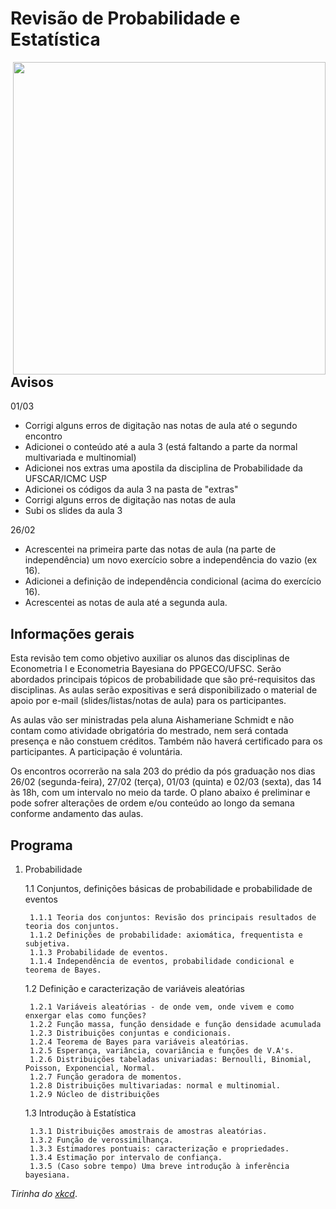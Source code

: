 # Revisão de Probabilidade e Estatística

<img src="https://imgs.xkcd.com/comics/correlation.png" width="500" align = "right">


## Avisos
01/03
* Corrigi alguns erros de digitação nas notas de aula até o segundo encontro
* Adicionei o conteúdo até a aula 3 (está faltando a parte da normal multivariada e multinomial)
* Adicionei nos extras uma apostila da disciplina de Probabilidade da UFSCAR/ICMC USP
* Adicionei os códigos da aula 3 na pasta de "extras"
* Corrigi alguns erros de digitação nas notas de aula
* Subi os slides da aula 3

26/02
* Acrescentei na primeira parte das notas de aula (na parte de independência) um novo exercício sobre a independência do vazio (ex 16).
* Adicionei a definição de independência condicional (acima do exercício 16).
* Acrescentei as notas de aula até a segunda aula.

## Informações gerais

Esta revisão tem como objetivo auxiliar os alunos das disciplinas de Econometria I e Econometria Bayesiana do PPGECO/UFSC. Serão abordados principais tópicos de probabilidade que são pré-requisitos das disciplinas. As aulas serão expositivas e será disponibilizado o material de apoio por e-mail (slides/listas/notas de aula) para os participantes.

As aulas vão ser ministradas pela aluna Aishameriane Schmidt e não contam como atividade obrigatória do mestrado, nem será contada presença e não constuem créditos. Também não haverá certificado para os participantes. A participação é voluntária.

Os encontros ocorrerão na sala 203 do prédio da pós graduação nos dias 26/02 (segunda-feira), 27/02 (terça), 01/03 (quinta) e 02/03 (sexta), das 14 às 18h, com um intervalo no meio da tarde. O plano  abaixo é preliminar e pode sofrer alterações de ordem e/ou conteúdo ao longo da semana conforme andamento das aulas.

## Programa

1. Probabilidade

    1.1 Conjuntos, definições básicas de probabilidade e probabilidade de eventos
    
        1.1.1 Teoria dos conjuntos: Revisão dos principais resultados de teoria dos conjuntos.
        1.1.2 Definições de probabilidade: axiomática, frequentista e subjetiva. 
        1.1.3 Probabilidade de eventos.
        1.1.4 Independência de eventos, probabilidade condicional e teorema de Bayes.
        
    1.2 Definição e caracterização de variáveis aleatórias
    
        1.2.1 Variáveis aleatórias - de onde vem, onde vivem e como enxergar elas como funções?
        1.2.2 Função massa, função densidade e função densidade acumulada
        1.2.3 Distribuições conjuntas e condicionais.
        1.2.4 Teorema de Bayes para variáveis aleatórias.
        1.2.5 Esperança, variância, covariância e funções de V.A's.
        1.2.6 Distribuições tabeladas univariadas: Bernoulli, Binomial, Poisson, Exponencial, Normal.
        1.2.7 Função geradora de momentos.
        1.2.8 Distribuições multivariadas: normal e multinomial.
        1.2.9 Núcleo de distribuições
        
    1.3 Introdução à Estatística
    
        1.3.1 Distribuições amostrais de amostras aleatórias.
        1.3.2 Função de verossimilhança.
        1.3.3 Estimadores pontuais: caracterização e propriedades.
        1.3.4 Estimação por intervalo de confiança.
        1.3.5 (Caso sobre tempo) Uma breve introdução à inferência bayesiana.

_Tirinha do [xkcd](http://phdcomics.com/comics.php?f=1790)_.
